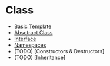 # Class

- [Basic Template](/content/class/basic-template/)
- [Absctract Class](/content/class/abstract-class/)
- [Interface](/content/class/interface/)
- [Namespaces](/content/class/namespaces/)
- (TODO) [Constructors & Destructors]
- (TODO) [Inheritance]
